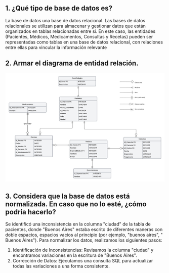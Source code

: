## 1. ¿Qué tipo de base de datos es?


La base de datos una base de datos relacional. Las bases de datos relacionales se utilizan para almacenar y gestionar datos que están organizados en tablas relacionadas entre sí. En este caso, las entidades (Pacientes, Médicos, Medicamentos, Consultas y Recetas) pueden ser representadas como tablas en una base de datos relacional, con relaciones entre ellas para vincular la información relevante


## 2. Armar el diagrama de entidad relación.
![Diagrama en blanco](Diagrama.png.png)

##  3. Considera que la base de datos está normalizada. En caso que no lo esté, ¿cómo podría hacerlo?



Se identificó una inconsistencia en la columna "ciudad" de la tabla de pacientes, donde "Buenos Aires" estaba escrito de diferentes maneras con doble espacios, espacios vacios al principio (por ejemplo, "buenos aires", " Buenos Aires"). Para normalizar los datos, realizamos los siguientes pasos:

1. Identificación de Inconsistencias: Revisamos la columna "ciudad" y encontramos variaciones en la escritura de "Buenos Aires".
2. Corrección de Datos: Ejecutamos una consulta SQL para actualizar todas las variaciones a una forma consistente.
